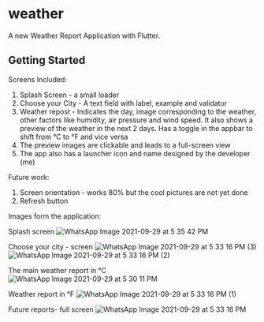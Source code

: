 # weather

A new Weather Report Application with Flutter.

## Getting Started

Screens Included: 
1. Splash Screen - a small loader 
2. Choose your City - A text field with label, example and validator
3. Weather repost - Indicates the day, image corresponding to the weather, other factors like humidity, air pressure and wind speed. It also shows a preview of the weather in the next 2 days. Has a toggle in the appbar to shift from °C to °F and vice versa
4. The preview images are clickable and leads to a full-screen view
5. The app also has a launcher icon and name designed by the developer (me)


Future work:
1. Screen orientation - works 80% but the cool pictures are not yet done
2. Refresh button


Images form the application: 

Splash screen 
 ![WhatsApp Image 2021-09-29 at 5 35 42 PM](https://user-images.githubusercontent.com/37563590/135302063-848dd069-604c-4c27-a462-db42e82754f3.jpeg)


Choose your city - screen 
 ![WhatsApp Image 2021-09-29 at 5 33 16 PM (3)](https://user-images.githubusercontent.com/37563590/135302083-996c8eb8-43a0-48ee-85a0-c888fb5413e2.jpeg)
 ![WhatsApp Image 2021-09-29 at 5 33 16 PM (2)](https://user-images.githubusercontent.com/37563590/135302178-ab2db7cf-e3a8-4287-a8b5-7fc51d5ca44c.jpeg)



The main weather report in °C
![WhatsApp Image 2021-09-29 at 5 30 11 PM](https://user-images.githubusercontent.com/37563590/135302226-3d043aa3-f05c-4825-8e27-0fa9f930af8d.jpeg)


Weather report in °F
![WhatsApp Image 2021-09-29 at 5 33 16 PM (1)](https://user-images.githubusercontent.com/37563590/135302301-c17d3e15-4da6-49a9-b29a-a7fbc09bf38e.jpeg)

Future reports- full screen
![WhatsApp Image 2021-09-29 at 5 33 16 PM](https://user-images.githubusercontent.com/37563590/135302404-52654a41-398d-4e38-9858-37271ca0fa6b.jpeg)

